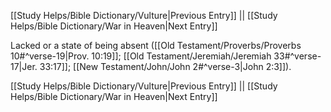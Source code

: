 [[Study Helps/Bible Dictionary/Vulture|Previous Entry]]  ||  [[Study Helps/Bible Dictionary/War in Heaven|Next Entry]]

 Lacked or a state of being absent ([[Old Testament/Proverbs/Proverbs 10#^verse-19|Prov. 10:19]]; [[Old Testament/Jeremiah/Jeremiah 33#^verse-17|Jer. 33:17]]; [[New Testament/John/John 2#^verse-3|John 2:3]]).

[[Study Helps/Bible Dictionary/Vulture|Previous Entry]]  ||  [[Study Helps/Bible Dictionary/War in Heaven|Next Entry]]